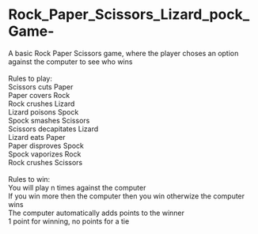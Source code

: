 # Rock_Paper_Scissors_Lizard_pock_Game-
A basic Rock Paper Scissors game, where the player choses an option against the computer to see who wins<br/><br/>
Rules to play:<br/>
Scissors cuts Paper<br/>
Paper covers Rock<br/>
Rock crushes Lizard<br/>
Lizard poisons Spock<br/>
Spock smashes Scissors<br/>
Scissors decapitates Lizard<br/>
Lizard eats Paper<br/>
Paper disproves Spock<br/>
Spock vaporizes Rock<br/>
 Rock crushes Scissors<br/><br/>
 Rules to win:<br/>
 You will play n times against the computer <br/>
 If you win more then the computer then you win otherwize the computer wins <br/>
 The computer automatically adds points to the winner <br/>
 1 point for winning, no points for a tie <br/>
 
